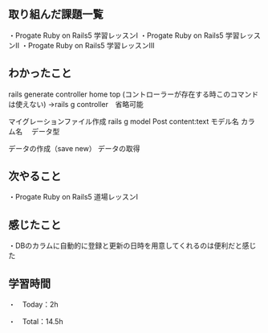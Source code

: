 ## 取り組んだ課題一覧
・Progate Ruby on Rails5 学習レッスンI
・Progate Ruby on Rails5 学習レッスンII
・Progate Ruby on Rails5 学習レッスンIII

## わかったこと
rails generate controller home top
(コントローラーが存在する時このコマンドは使えない)
→rails g controller　省略可能

マイグレーションファイル作成
rails g model Post content:text 
モデル名 カラム名 　データ型

データの作成（save new）
データの取得

## 次やること
・Progate Ruby on Rails5 道場レッスンI

## 感じたこと
・DBのカラムに自動的に登録と更新の日時を用意してくれるのは便利だと感じた

## 学習時間
・　Today：2h

・　Total：14.5h
